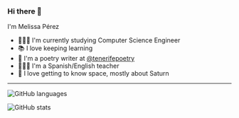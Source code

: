 ### Hi there 👋

I'm Melissa Pérez

- 👩🏻‍💻 I'm currently studying Computer Science Engineer
- 📚 I love keeping learning
- 📝 I'm a poetry writer at [@tenerifepoetry](https://www.instagram.com/tenerifepoetry/)
- 👩🏻‍🏫 I'm a Spanish/English teacher 
- 🔭 I love getting to know space, mostly about Saturn 

*****
![GitHub languages](https://github-readme-stats.vercel.app/api/top-langs/?username=MelissaPerez09&layout=compact&theme=omni&langs_count=10)

![GitHub stats](https://github-readme-stats.vercel.app/api?username=MelissaPerez09&count_private=true&show_icons=true&theme=omni) 
